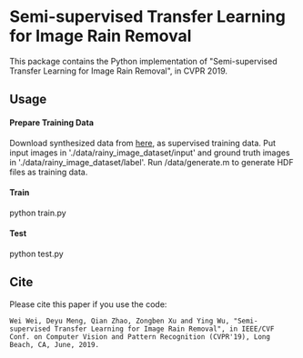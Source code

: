 # Semi-supervised Transfer Learning for Image Rain Removal

This package contains the Python implementation of "Semi-supervised Transfer Learning for Image Rain Removal", in CVPR 2019.





## Usage

#### Prepare Training Data
Download synthesized data from [here](https://pan.baidu.com/s/1Hvm9ctniC7PMQdKrI_lf3Q), as supervised training data. Put input images in './data/rainy_image_dataset/input' and ground truth images in './data/rainy_image_dataset/label'.
Run /data/generate.m to generate HDF files as training data.

#### Train
python train.py

#### Test
python test.py

## Cite
Please cite this paper if you use the code:

    Wei Wei, Deyu Meng, Qian Zhao, Zongben Xu and Ying Wu, "Semi-supervised Transfer Learning for Image Rain Removal", in IEEE/CVF Conf. on Computer Vision and Pattern Recognition (CVPR'19), Long Beach, CA, June, 2019.
